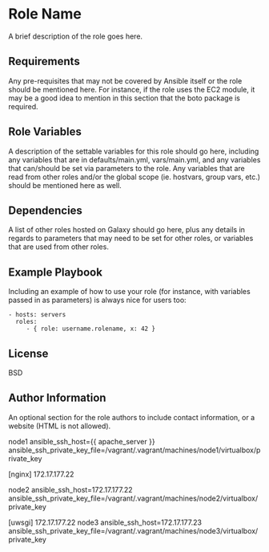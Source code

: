 Role Name
=========

A brief description of the role goes here.

Requirements
------------

Any pre-requisites that may not be covered by Ansible itself or the role should be mentioned here. For instance, if the role uses the EC2 module, it may be a good idea to mention in this section that the boto package is required.

Role Variables
--------------

A description of the settable variables for this role should go here, including any variables that are in defaults/main.yml, vars/main.yml, and any variables that can/should be set via parameters to the role. Any variables that are read from other roles and/or the global scope (ie. hostvars, group vars, etc.) should be mentioned here as well.

Dependencies
------------

A list of other roles hosted on Galaxy should go here, plus any details in regards to parameters that may need to be set for other roles, or variables that are used from other roles.

Example Playbook
----------------

Including an example of how to use your role (for instance, with variables passed in as parameters) is always nice for users too:

    - hosts: servers
      roles:
         - { role: username.rolename, x: 42 }

License
-------

BSD

Author Information
------------------

An optional section for the role authors to include contact information, or a website (HTML is not allowed).

node1      ansible_ssh_host={{ apache_server }} ansible_ssh_private_key_file=/vagrant/.vagrant/machines/node1/virtualbox/private_key

[nginx]
172.17.177.22 

node2      ansible_ssh_host=172.17.177.22 ansible_ssh_private_key_file=/vagrant/.vagrant/machines/node2/virtualbox/private_key

[uwsgi]
172.17.177.22 
node3      ansible_ssh_host=172.17.177.23 ansible_ssh_private_key_file=/vagrant/.vagrant/machines/node3/virtualbox/private_key
